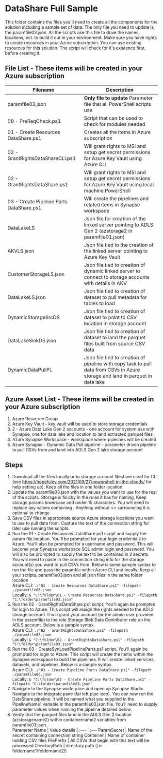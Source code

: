 # DataShare Full Sample
This folder contains the files you'll need to create all the components for the solution including a sample set of data.  The only file you need to update is the paramfile03.json.  All the scripts use this file to drive the names, locations, ect. to build it out in your environment.  Make sure you have rights to create resources in your Azure subscription.  You can use existing resources for this solution.  The script will check for it's existence first, before creating it.  

## File List - These items will be created in your Azure subscription

Filename  | Description
------------- | -------------
paramfile03.json | **Only file to update** Parameter file that all PowerShell scripts use
00 - PreReqCheck.ps1 | Script that can be used to check for modules needed
01 - Create Resources DataShare.ps1  | Creates all the items in Azure subscription
02 - GrantRightsDataShareCLI.ps1 | Will grant rights to MSI and setup get secret permissions for Azure Key Vault using Azure CLI
02 - GrantRightsDataShare.ps1 | Will grant rights to MSI and setup get secret permissions for Azure Key Vault using local machine PowerShell
03 - Create Pipeline Parts DataShare.ps1 | Will create the pipelines and related items in Synapse workspace
DataLakeLS | Json file for creation of the linked server pointing to ADLS Gen 2 (azstorage2 in paramfile01.json)
AKVLS.json | Json file tied to the creation of the linked server pointing to Azure Key Vault
CustomerStorageLS.json | Json file tied to creation of dynamic linked server to connect to storage accounts with details in AKV
DataLakeLS.json | Json file tied to creation of dataset to pull metadata for tables to load
DynamicStorageSrcDS | Json file tied to creation of dataset to point to CSV location in storage account
DataLakeSinkDS.json | Json file tied to creation of dataset to land the parquet files built from source CSV data
DynamicDataPullPL | Json file tied to creation of pipeline with copy task to pull data from CSVs in Azure storage and land in parquet in data lake

## Azure Asset List - These items will be created in your Azure subscription
1. Azure Resource Group
2. Azure Key Vault - key vault will be used to store storage credentials  
3. 2 - Azure Data Lake Gen 2 accounts - one account for system use with Synapse, one for data lake and location to land extracted parquet files 
4. Azure Synapse Workspace - workspace where pipelines will be created
5. Azure Synapse - Dynamic Data Pull pipeline - parameter driven pipeline to pull CSVs from and land into ADLS Gen 2 lake storage account


## Steps 
1. Download all the files locally or to storage account fileshare used for CLI (see https://hopefoley.com/2021/09/27/powershell-in-the-clouds/ for help setting up).  Keep all the files in one folder location.   
1. Update the paramfile03.json with the values you want to use for the rest of the scripts.  Storage is finicky in the rules it has for naming.  Keep storage params lowercase and under 15 characters.  You will need to replace any values containing <text>.  Anything without <> surrounding it is optional to change.  
2. Save CSV files in appropriate source Azure storage locations you want to use to pull data from. Capture the text of the connection string for later use running the scripts.
3. Run the 01 - Create Resources DataShare.ps1 script and supply the param file location.  You'll be prompted for your login credentials to Azure.  You'll also be prompted for a username and password.  This will become your Synapse workspace SQL admin login and password.  You will also be prompted to supply the text to be contained in 2 secrets.  You will need to paste in the connection string info for the storage account(s) you want to pull CSVs from.  Below is some sample syntax to run the file and pass the paramfile within Azure CLI and locally.  Keep all your scripts, paramfile03.json and all json files in the same folder location.  
  Azure CLI:  `./"01 - Create Resources DataShare.ps1" -filepath ./paramfile03.json`<br>
  Locally:  `& "C:\folder\01 - Create Resources DataShare.ps1" -filepath "C:\folder\paramfile03.json"`
4. Run the 02 - GrantRightsDataShare.ps1 script.  You'll again be prompted for login to Azure.  This script will assign the rights needed to the ADLS storage account.  It will grant your account (or the admin user provided in the paramfile) to the role Storage Blob Data Contributor role on the ADLS account.  Below is a sample syntax.  
  Azure CLI:  `./"02 - GrantRightsDataShare.ps1" -filepath ./paramfile03.json`<br>
  Locally:  `& "C:\folder\02 - GrantRightsDataShare.ps1" -filepath "C:\folder\paramfile03.json"`
5. Run the 03 - CreateSynLoadPipelineParts.ps1 script.  You'll again be prompted for login to Azure.  This script will create the items within the Synapse workspace to build the pipelines.  It will create linked services, datasets, and pipelines.  Below is a sample syntax.  
  Azure CLI:  `./"03 - Create Pipeline Parts DataShare.ps1" -filepath ./paramfile03.json`<br>
  Locally:  `& "C:\folder\03 - Create Pipeline Parts DataShare.ps1" -filepath "C:\folder\paramfile03.json"`
6. Navigate to the Synapse workspace and open up Synapse Studio.  Navigate to the integrate pane (far left pipe icon).  You can now run the DataShare pipeline.  It will be named what you supplied in the PipelineName1 variable in the paramfile03.json file.  You'll need to supply parameter values when running the pipeline detailed below.  
7. Verify that the parquet files land in the ADLS Gen 2 location (azstoragename2) within containername2 variables from paramfile03.json.  
Parameter Name | Value details
| :--- | :---
ParamSecret   | Name of the secret containing connection string 
Container  | Name of container holding CSV files
FilePrefix  | All CSVs that begin with this text will be processed 
DirectoryPath  | directory path (i.e. foldername1/foldername2/) 
